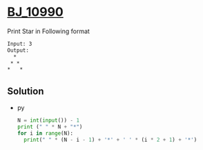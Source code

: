 # [BJ_10990](https://acmicpc.net/problem/10990)

Print Star in Following format

```txt
Input: 3
Output:
  *
 * *
*   *
```

## Solution

* py

  ```py
  N = int(input()) - 1
  print (" " * N + "*")
  for i in range(N):
    print(" " * (N - i - 1) + '*' + ' ' * (i * 2 + 1) + '*')
  ```
